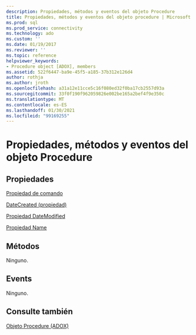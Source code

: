 ```yaml
---
description: Propiedades, métodos y eventos del objeto Procedure
title: Propiedades, métodos y eventos del objeto procedure | Microsoft Docs
ms.prod: sql
ms.prod_service: connectivity
ms.technology: ado
ms.custom: ''
ms.date: 01/19/2017
ms.reviewer: ''
ms.topic: reference
helpviewer_keywords:
- Procedure object [ADOX], members
ms.assetid: 522f6447-ba9e-45f5-a185-37b312e126d4
author: rothja
ms.author: jroth
ms.openlocfilehash: a31a12e11cce5c16f080ed32f0ba17cb2557d93a
ms.sourcegitcommit: 33f0f190f962059826e002be165a2bef4f9e350c
ms.translationtype: MT
ms.contentlocale: es-ES
ms.lasthandoff: 01/30/2021
ms.locfileid: "99169255"
---
```

# <a name="procedure-object-properties-methods-and-events"></a>Propiedades, métodos y eventos del objeto Procedure
## <a name="properties"></a>Propiedades  
 [Propiedad de comando](./command-property-adox.md)  
  
 [DateCreated (propiedad)](./datecreated-property-adox.md)  
  
 [Propiedad DateModified](./datemodified-property-adox.md)  
  
 [Propiedad Name](./name-property-adox.md)  
  
## <a name="methods"></a>Métodos  
 Ninguno.  
  
## <a name="events"></a>Events  
 Ninguno.  
  
## <a name="see-also"></a>Consulte también  
 [Objeto Procedure (ADOX)](./procedure-object-adox.md)